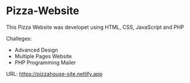 # Pizza-Website

This Pizza Website was developet using HTML, CSS, JavaScript and PHP

Challeges:
- Advanced Design
- Multiple Pages Website
- PHP Programming Mailer


URL: https://pizzahouse-site.netlify.app
